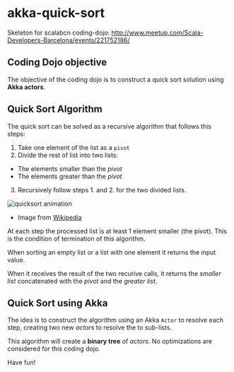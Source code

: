 akka-quick-sort
===============

Skeleton for scalabcn coding-dojo: http://www.meetup.com/Scala-Developers-Barcelona/events/221752186/

## Coding Dojo objective

The objective of the coding dojo is to construct a quick sort solution using **Akka actors**.

## Quick Sort Algorithm

The quick sort can be solved as a recursive algorithm that follows this steps:

1. Take one element of the list as a `pivot`
2. Divide the rest of list into two lists:
  *  The elements smaller than the _pivot_
  *  The elements greater than the _pivot_
3. Recursively follow steps 1. and 2. for the two divided lists.

  ![quicksort animation](http://upload.wikimedia.org/wikipedia/commons/6/6a/Sorting_quicksort_anim.gif)
  
  * Image from [Wikipedia](http://en.wikipedia.org/wiki/Quicksort)

At each step the processed list is at least 1 element smaller (the pivot). This is the condition of termination of this algorithm.

When sorting an empty list or a list with one element it returns the input value.

When it receives the result of the two recurive calls, it returns the _smaller list_ concatenated with the _pivot_ and the _greater list_.

## Quick Sort using Akka

The idea is to construct the algorithm using an Akka `Actor` to resolve each step, creating two new _actors_ to resolve the to sub-lists.

This algorithm will create a **binary tree** of _actors_. No optimizations are considered for this coding dojo.

Have fun!
